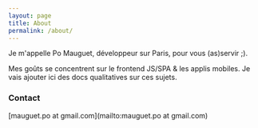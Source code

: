 ```yaml
---
layout: page
title: About
permalink: /about/
---
```


Je m'appelle Po Mauguet, développeur sur Paris, pour vous (as)servir ;).

Mes goûts se concentrent sur le frontend JS/SPA & les applis mobiles.
Je vais ajouter ici des docs qualitatives sur ces sujets.

### Contact

[mauguet.po at gmail.com](mailto:mauguet.po  at gmail.com)